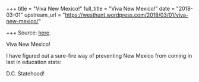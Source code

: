 +++
title = "Viva New Mexico!"
full_title = "Viva New Mexico!"
date = "2018-03-01"
upstream_url = "https://westhunt.wordpress.com/2018/03/01/viva-new-mexico/"

+++
Source: [here](https://westhunt.wordpress.com/2018/03/01/viva-new-mexico/).

Viva New Mexico!

I have figured out a sure-fire way of preventing New Mexico from coming
in last in education stats:

D.C. Statehood!
